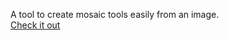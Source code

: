 A tool to create mosaic tools easily from an image.  
[Check it out](https://legomosaic.streamlit.app)
